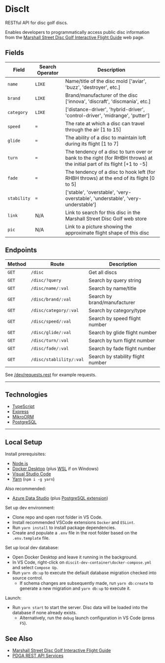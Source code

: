 # DiscIt

RESTful API for disc golf discs.

Enables developers to programmatically access public disc information from the [Marshall Street Disc Golf Interactive Flight Guide](https://www.marshallstreetdiscgolf.com/flightguide) web page.

## Fields

| Field       | Search Operator   | Description                                                                                                             |
|-------------|-------------------|-------------------------------------------------------------------------------------------------------------------------|
| `name`      | `LIKE`            | Name/title of the disc mold ['aviar', 'buzz', 'destroyer', etc.]                                                        |
| `brand`     | `LIKE`            | Brand/manufacturer of the disc ['innova', 'discraft', 'discmania', etc.]                                                |
| `category`  | `LIKE`            | ['distance-driver', 'hybrid-driver', 'control-driver', 'midrange', 'putter']                                            |
| `speed`     | `=`               | The rate at which a disc can travel through the air [1 to 15]                                                           |
| `glide`     | `=`               | The ability of a disc to maintain loft during its flight [1 to 7]                                                       |
| `turn`      | `=`               | The tendency of a disc to turn over or bank to the right (for RHBH throws) at the initial part of its flight [+1 to -5] |
| `fade`      | `=`               | The tendency of a disc to hook left (for RHBH throws) at the end of its flight [0 to 5]                                 |
| `stability` | `=`               | ['stable', 'overstable', 'very-overstable', 'understable', 'very-understable']                                          |
| `link`      | N/A               | Link to search for this disc in the Marshall Street Disc Golf web store                                                 |
| `pic`       | N/A               | Link to a picture showing the approximate flight shape of this disc                                                     |

## Endpoints

| Method | Route                   | Description                       |
|--------|-------------------------|-----------------------------------|
| `GET`  | `/disc`                 | Get all discs                     |
| `GET`  | `/disc/?query`          | Search by query string            |
| `GET`  | `/disc/name/:val`       | Search by name/title              |
| `GET`  | `/disc/brand/:val`      | Search by brand/manufacturer      |
| `GET`  | `/disc/category/:val`   | Search by category/type           |
| `GET`  | `/disc/speed/:val`      | Search by speed flight number     |
| `GET`  | `/disc/glide/:val`      | Search by glide flight number     |
| `GET`  | `/disc/turn/:val`       | Search by turn flight number      |
| `GET`  | `/disc/fade/:val`       | Search by fade flight number      |
| `GET`  | `/disc/stablility/:val` | Search by stability flight number |

See [/dev/requests.rest](https://github.com/cdleveille/discit/blob/main/dev/requests.rest) for example requests.

---

## Technologies

- [TypeScript](https://www.typescriptlang.org/)
- [Express](https://expressjs.com/)
- [MikroORM](https://mikro-orm.io/)
- [PostgreSQL](https://www.postgresql.org/)

---

## Local Setup

Install prerequisites:

- [Node.js](https://nodejs.org/en/download/)
- [Docker Desktop](https://www.docker.com/products/docker-desktop) (plus [WSL](https://docs.microsoft.com/en-us/windows/wsl/install-manual) if on Windows)
- [Visual Studio Code](https://code.visualstudio.com/download)
- [Yarn](https://classic.yarnpkg.com/en/) (`npm i -g yarn`)

Also recommended:

- [Azure Data Studio](https://azure.microsoft.com/en-us/services/developer-tools/data-studio/) (plus [PostgreSQL extension](https://docs.microsoft.com/en-us/sql/azure-data-studio/extensions/postgres-extension?view=sql-server-ver15))

Set up dev environment:

- Clone repo and open root folder in VS Code.
- Install recommended VSCode extensions `Docker` and `ESLint`.
- Run `yarn install` to install package dependencies.
- Create and populate a `.env` file in the root folder based on the `.env.template` file.

Set up local dev database:

- Open Docker Desktop and leave it running in the background.
- In VS Code, right-click on `discit-dev-container\docker-compose.yml` and select `Compose Up`.
- Run `yarn db:up` to execute the default database migration checked into source control.
  - If schema changes are subsequently made, run `yarn db:create` to generate a new migration and `yarn db:up` to execute it.

Launch:

- Run `yarn start` to start the server. Disc data will be loaded into the database if none already exists.
  - Alternatively, run the `debug` launch configuration in VS Code (press `F5`).

## See Also

- [Marshall Street Disc Golf Interactive Flight Guide](https://www.marshallstreetdiscgolf.com/flightguide)
- [PDGA REST API Services](https://www.pdga.com/dev/api/rest/v1/services)
